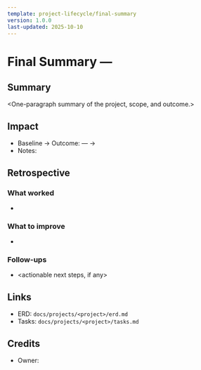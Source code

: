```yaml
---
template: project-lifecycle/final-summary
version: 1.0.0
last-updated: 2025-10-10
---
```


# Final Summary — <Project Name>

## Summary

<One-paragraph summary of the project, scope, and outcome.>

## Impact

- Baseline → Outcome: <metric name> — <before> → <after>
- Notes: <brief context for metrics and effects>

## Retrospective

### What worked

- <list>

### What to improve

- <list>

### Follow-ups

- <actionable next steps, if any>

## Links

- ERD: `docs/projects/<project>/erd.md`
- Tasks: `docs/projects/<project>/tasks.md`

## Credits

- Owner: <owner or team>
